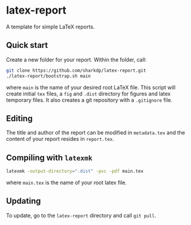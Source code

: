latex-report
============

A template for simple LaTeX reports.

Quick start
-----------

Create a new folder for your report. Within the folder, call:

```sh
git clone https://github.com/sharkdp/latex-report.git
./latex-report/bootstrap.sh main
```

where `main` is the name of your desired root LaTeX file. This script will create initial `tex` files, a `fig` and `.dist` directory for figures and latex temporary files. It also creates a git repository with a `.gitignore` file.

Editing
-------
The title and author of the report can be modified in `metadata.tex` and the content of your report resides in `report.tex`.

Compiling with `latexmk`
------------------------
```sh
latexmk -output-directory=".dist" -pvc -pdf main.tex
```
where `main.tex` is the name of your root latex file.


Updating
--------
To update, go to the `latex-report` directory and call `git pull`.
